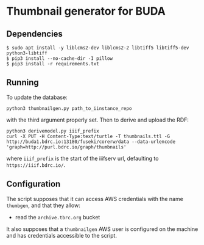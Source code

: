 # Thumbnail generator for BUDA

## Dependencies

```
$ sudo apt install -y liblcms2-dev liblcms2-2 libtiff5 libtiff5-dev python3-libtiff
$ pip3 install --no-cache-dir -I pillow
$ pip3 install -r requirements.txt
```

## Running

To update the database:

```
python3 thumbnailgen.py path_to_iinstance_repo
```

with the third argument properly set. Then to derive and upload the RDF:


```
python3 derivemodel.py iiif_prefix
curl -X PUT -H Content-Type:text/turtle -T thumbnails.ttl -G http://buda1.bdrc.io:13180/fuseki/corerw/data --data-urlencode 'graph=http://purl.bdrc.io/graph/thumbnails'
```

where `iiif_prefix` is the start of the iiifserv url, defaulting to `https://iiif.bdrc.io/`.

## Configuration

The script supposes that it can access AWS credentials with the name `thumbgen`, and that they allow:
- read the `archive.tbrc.org` bucket

It also supposes that a `thumbnailgen` AWS user is configured on the machine and has credentials accessible to the script.
